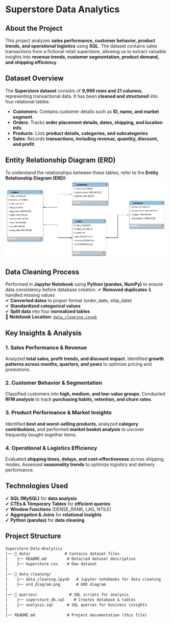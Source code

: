# **Superstore Data Analytics**

## About the Project
This project analyzes **sales performance, customer behavior, product trends, and operational logistics** using **SQL**. The dataset contains sales transactions from a fictional retail superstore, allowing us to extract valuable insights into **revenue trends, customer segmentation, product demand, and shipping efficiency**.

## Dataset Overview
The **Superstore dataset** consists of **9,999 rows and 21 columns**, representing transactional data. It has been **cleaned and structured** into four relational tables:

- **Customers**: Contains customer details such as **ID, name, and market segment**.
- **Orders**: Tracks **order placement details, dates, shipping, and location info**.
- **Products**: Lists **product details, categories, and subcategories**.
- **Sales**: Records **transactions, including revenue, quantity, discount, and profit**.

## Entity Relationship Diagram (ERD)
To understand the relationships between these tables, refer to the **Entity Relationship Diagram (ERD):**  
![Entity Relationship Diagram](data_cleaning/erd_diagram.png)

## Data Cleaning Process
Performed in **Jupyter Notebook** using **Python (pandas, NumPy)** to ensure data consistency before database creation.
✔ **Removed duplicates** & handled missing values  
✔ **Converted dates** to proper format (order_date, ship_date)  
✔ **Standardized categorical values**  
✔ **Split data** into four **normalized tables**  
📍 **Notebook Location**: [`data_cleaning.ipynb`](data_cleaning/data_cleaning.ipynb)

## Key Insights & Analysis
### **1. Sales Performance & Revenue**  
Analyzed **total sales, profit trends, and discount impact**. Identified **growth patterns across months, quarters, and years** to optimize pricing and promotions.

### **2. Customer Behavior & Segmentation**  
Classified customers into **high, medium, and low-value groups**. Conducted **RFM analysis** to track **purchasing habits, retention, and churn rates**.

### **3. Product Performance & Market Insights**  
Identified **best and worst-selling products**, analyzed **category contributions**, and performed **market basket analysis** to uncover frequently bought-together items.

### **4. Operational & Logistics Efficiency**  
Evaluated **shipping times, delays, and cost-effectiveness** across shipping modes. Assessed **seasonality trends** to optimize logistics and delivery performance.

## Technologies Used
✔ **SQL (MySQL)** for **data analysis**  
✔ **CTEs & Temporary Tables** for **efficient queries**  
✔ **Window Functions** (DENSE_RANK, LAG, NTILE)  
✔ **Aggregation & Joins** for **relational insights**  
✔ **Python (pandas)** for **data cleaning**  

## Project Structure
```
Superstore-Data-Analytics
│── 📁 data/               # Contains dataset files
│    ├── README.md         # Detailed dataset description
│    ├── Superstore.csv    # Raw dataset
│
│── 📁 data_cleaning/          
│    ├── data_cleaning.ipynb   # Jupyter notebooks for data cleaning
│    ├── erd_diagram.png       # ERD diagram  
│
│── 📁 queries/              # SQL scripts for analysis
│    ├── superstore_db.sql    # Creates database & tables
│    ├── analysis.sql      # SQL queries for business insights
│
│── README.md              # Project documentation (this file)
```
